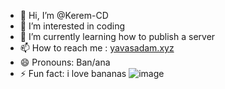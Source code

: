 - 👋 Hi, I’m @Kerem-CD
- 👀 I’m interested in coding
- 🌱 I’m currently learning how to publish a server
- 📫 How to reach me : [yavasadam.xyz](yavasadam.xyz)
- 😄 Pronouns: Ban/ana
- ⚡ Fun fact: i love bananas
![image](https://art.pixilart.com/16c3630a9147a08.gif)
